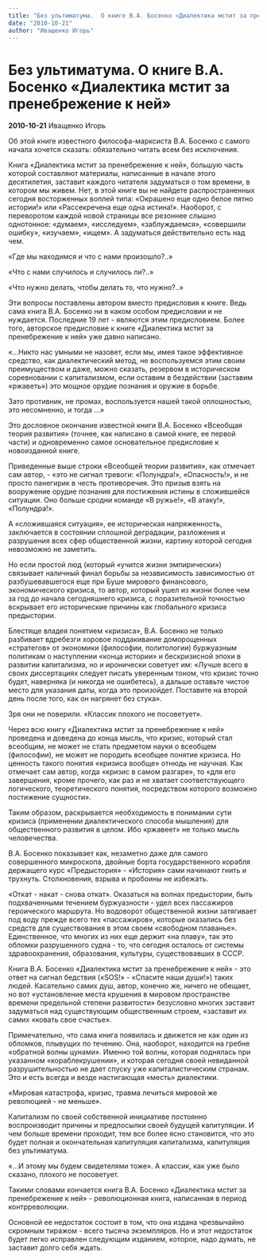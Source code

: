 ```yaml
---
title: "Без ультиматума.  О книге В.А. Босенко «Диалектика мстит за пренебрежение к ней»"
date: "2010-10-21"
author: "Иващенко Игорь"
---
```


# Без ультиматума.  О книге В.А. Босенко «Диалектика мстит за пренебрежение к ней»

**2010-10-21** Иващенко Игорь

Об этой книге известного философа-марксиста В.А. Босенко с самого начала хочется сказать: обязательно читать всем без исключения.

Книга «Диалектика мстит за пренебрежение к ней», большую часть которой составляют материалы, написанные в начале этого десятилетия, заставит каждого читателя задуматься о том времени, в котором мы живем. Нет, в этой книге вы не найдете распространенных сегодня восторженных воплей типа: «Окрашено еще одно белое пятно истории!» или «Рассекречена еще одна истина!». Наоборот, с переворотом каждой новой страницы все резоннее слышно однотонное: «думаем», «исследуем», «заблуждаемся», «совершили ошибку», «изучаем», «ищем». А задуматься действительно есть над чем.

«Где мы находимся и что с нами произошло?..»

«Что с нами случилось и случилось ли?..»

«Что нужно делать, чтобы делать то, что нужно?..»

Эти вопросы поставлены автором вместо предисловия к книге. Ведь сама книга В.А. Босенко ни в каком особом предисловии и не нуждается. Последние 19 лет - являются этим предисловием. Более того, авторское предисловие к книге «Диалектика мстит за пренебрежение к ней» уже давно написано.

«...Никто нас умными не назовет, если мы, имея такое эффективное средство, как диалектический метод, не воспользуемся этим своим преимуществом и даже, можно сказать, резервом в историческом соревновании с капитализмом, если оставим в бездействии (заставим «ржаветь») это мощное орудие познания и оружие в борьбе.

Зато противник, не промах, воспользуется нашей такой оплошностью, это несомненно, и тогда ...»

Это дословное окончание известной книги В.А. Босенко «Всеобщая теория развития» (точнее, как написано в самой книге, ее первой части) и одновременно самое основательное предисловие к новоизданной книге.

Приведенные выше строки «Всеобщей теории развития», как отмечает сам автор, - «это не сигнал тревоги: «Полундра!», «Опасность!», и не просто панегирик в честь противоречия. Это призыв взять на вооружение орудие познания для постижения истины в сложившейся ситуации. Оно больше сродни команде «В ружье!», «В атаку!», «Полундра!».

А «сложившаяся ситуация», ее историческая напряженность, заключается в состоянии сплошной деградации, разложения и разрушения всех сфер общественной жизни, картину которой сегодня невозможно не заметить.

Но если простой люд (который «учится жизни эмпирически») связывает наличный финал борьбы за независимость зависимостью от разбушевавшегося еще при Буше мирового финансового, экономического кризиса, то автор, который ушел из жизни более чем за год до начала сегодняшнего кризиса, с поразительной точностью вскрывает его исторические причины как глобального кризиса предыстории.

Блестяще владея понятием «кризиса», В.А. Босенко не только разбивает вдребезги хоровое поддакивание доморощенных «стратегов» от экономики (философии, политологии) буржуазным политикам о наступлении «конца истории» и бескризисной эпохи в развитии капитализма, но и иронически советует им: «Лучше всего в своих диссертациях следует писать уверенным тоном, что кризис точно будет, наверняка (и никогда не ошибетесь), а дальше оставьте чистое место для указания даты, когда это произойдет. Поставите на второй день после того, как он нагрянет без стука».

Зря они не поверили. «Классик плохого не посоветует».

Через всю книгу «Диалектика мстит за пренебрежение к ней» проведена и доведена до конца мысль, что кризис, который стал всеобщим, не может не стать предметом науки о всеобщем (философии), не может не породить всеобщее понятие кризиса. Но ценность такого понятия «кризиса вообще» отнюдь не научная. Как отмечает сам автор, когда «кризис в самом разгаре», то «для его завершения, кроме прочего, как раз и не хватает соответствующего логического, теоретического понятия, посредством которого возможно постижение сущности».

Таким образом, раскрывается необходимость в понимании сути кризиса (применении диалектического способа мышления) для общественного развития в целом. Ибо «ржавеет» не только мысль человечества.

В.А. Босенко показывает как, незаметно даже для самого совершенного микроскопа, двойные борта государственного корабля держащего курс «Предыстория» - «История» сами начинают гнить и трухнуть. Столкновения, взрыва и пробоины не избежать.

«Откат - накат - снова откат». Оказаться на волнах предыстории, быть подхваченными течением буржуазности - удел всех пассажиров героического маршрута. Но водоворот общественной жизни затягивает под воду прежде всего тех «пассажиров», которые оказались без средств для существования в этом своем «свободном плаванье». Единственное, что многих из них еще держит «на плаву», так это обломки разрушенного судна - то, что сегодня осталось от системы здравоохранения, образования, культуры, существовавших в СССР.

Книга В.А. Босенко «Диалектика мстит за пренебрежение к ней» - это ответ на сигнал бедствия («SOS!» - «Спасите наши души!») таких людей. Касательно самих душ, автор, конечно же, ничего не обещает, но вот «установление места крушения в мировом пространстве времени предельной степени развитости» безусловно многих заставит задуматься над существующим общественным строем, «заставит их самих «ковать свое счастье».

Примечательно, что сама книга появилась и движется не как один из обломков, плывущих по течению. Она, наоборот, находится на гребне «обратной волны цунами». Именно той волны, которая поднялась при указанном «кораблекрушении», и которая сегодня своей невиданной разрушительностью не дает спуску уже капиталистическим странам. Это и есть всегда и везде настигающая «месть» диалектики.

«Мировая катастрофа, кризис, травма лечиться мировой же революцией - не меньше».

Капитализм по своей собственной инициативе постоянно воспроизводит причины и предпосылки своей будущей капитуляции. И чем больше времени проходит, тем все более ясно становится, что это будет полная и окончательная капитуляция капитализма, капитуляция без ультиматума.

«...И этому мы будем свидетелями тоже». А классик, как уже было сказано, плохого не посоветует.

Такими словами кончается книга В.А. Босенко «Диалектика мстит за пренебрежение к ней» - революционная книга, написанная в период контрреволюции.

Основной ее недостаток состоит в том, что она издана чрезвычайно скромным тиражом - всего тысяча экземпляров. Но и этот недостаток будет легко исправлен следующим изданием, которое, надо думать, не заставит долго себя ждать.